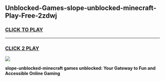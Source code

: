 
## Unblocked-Games-slope-unblocked-minecraft-Play-Free-2zdwj
<h3>
<a href="https://premium76.site?title=slope-unblocked-minecraft&ref=18A1">CLICK TO PLAY</a></h3>
<hr>

<h3>
<a href="https://premium76.site?title=slope-unblocked-minecraft&ref=18A1">CLICK 2 PLAY</a>
  
</h3>

<a href="https://premium76.site?title=slope-unblocked-minecraft&ref=18A1"><img src="https://clearcache.store/games.png"></a>


**slope-unblocked-minecraft games unblocked: Your Gateway to Fun and Accessible Online Gaming**
